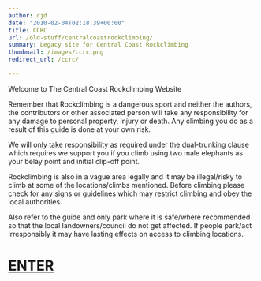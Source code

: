 ```yaml
---
author: cjd
date: "2010-02-04T02:18:39+00:00"
title: CCRC
url: /old-stuff/centralcoastrockclimbing/
summary: Legacy site for Central Coast Rockclimbing
thumbnail: /images/ccrc.png
redirect_url: /ccrc/

---
```

Welcome to The Central Coast Rockclimbing Website

Remember that Rockclimbing is a dangerous sport and neither the authors, the contributors or other associated person will take any responsibility for any damage to personal property, injury or death. Any climbing you do as a result of this guide is done at your own risk.

We will only take responsibility as required under the dual-trunking clause which requires we support you if you climb using two male elephants as your belay point and initial clip-off point.

Rockclimbing is also in a vague area legally and it may be illegal/risky to climb at some of the locations/climbs mentioned. Before climbing please check for any signs or guidelines which may restrict climbing and obey the local authorities.

Also refer to the guide and only park where it is safe/where recommended so that the local landowners/council do not get affected. If people park/act irresponsibly it may have lasting effects on access to climbing locations.


# [ENTER](/ccrc/)

